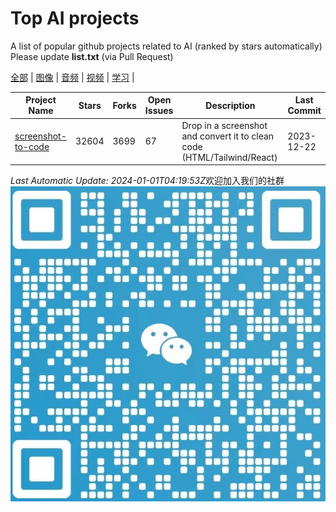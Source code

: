 # Top AI projects
A list of popular github projects related to AI (ranked by stars automatically)
Please update **list.txt** (via Pull Request)

<a href="./README.md">全部</a> |   <a href="./READMEpicture.md">图像</a> |   <a href="./READMEaudio.md">音频</a> | <a href="./READMEvideo.md">视频</a> | <a href="./READMElearn.md">学习</a> | 

| Project Name | Stars | Forks | Open Issues | Description | Last Commit |
| ------------ | ----- | ----- | ----------- | ----------- | ----------- |
| [screenshot-to-code](https://github.com/abi/screenshot-to-code) | 32604 | 3699 | 67 | Drop in a screenshot and convert it to clean code (HTML/Tailwind/React) | 2023-12-22 |

*Last Automatic Update: 2024-01-01T04:19:53Z*欢迎加入我们的社群 ![](https://raw.githubusercontent.com/mouuii/picture/master/weichat.jpg) 